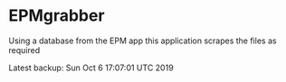 # EPMgrabber
Using a database from the EPM app this application scrapes the files as required


Latest backup: Sun Oct 6 17:07:01 UTC 2019
